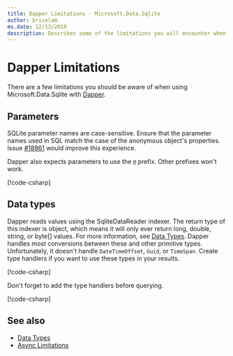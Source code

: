```yaml
---
title: Dapper Limitations - Microsoft.Data.Sqlite
author: bricelam
ms.date: 12/13/2019
description: Describes some of the limitations you will encounter when using Dapper.
---
```

# Dapper Limitations

There are a few limitations you should be aware of when using Microsoft.Data.Sqlite with [Dapper](https://stackexchange.github.io/Dapper/).

## Parameters

SQLite parameter names are case-sensitive. Ensure that the parameter names used in SQL match the case of the anonymous object's properties. Issue [#18861](https://github.com/aspnet/EntityFrameworkCore/issues/18861) would improve this experience.

Dapper also expects parameters to use the `@` prefix. Other prefixes won't work.

[!code-csharp[](../../../../samples/snippets/standard/data/sqlite/DapperSample/Program.cs?name=snippet_Parameter)]

## Data types

Dapper reads values using the SqliteDataReader indexer. The return type of this indexer is object, which means it will only ever return long, double, string, or byte[] values. For more information, see [Data Types](data-types.md). Dapper handles most conversions between these and other primitive types. Unfortunately, it doesn't handle `DateTimeOffset`, `Guid`, or `TimeSpan`. Create type handlers if you want to use these types in your results.

[!code-csharp[](../../../../samples/snippets/standard/data/sqlite/DapperSample/Program.cs?name=snippet_TypeHandlers)]

Don't forget to add the type handlers before querying.

[!code-csharp[](../../../../samples/snippets/standard/data/sqlite/DapperSample/Program.cs?name=snippet_AddTypeHandlers)]

## See also

* [Data Types](data-types.md)
* [Async Limitations](async.md)

